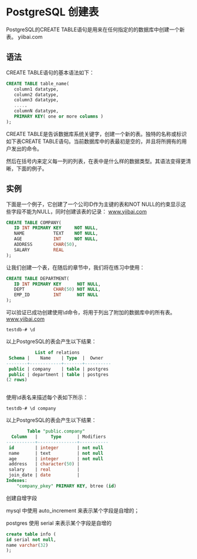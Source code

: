 # PostgreSQL 创建表

PostgreSQL的CREATE TABLE语句是用来在任何指定的的数据库中创建一个新表。 yiibai.com

## 语法

CREATE TABLE语句的基本语法如下：

```sql
CREATE TABLE table_name(
   column1 datatype,
   column2 datatype,
   column3 datatype,
   .....
   columnN datatype,
   PRIMARY KEY( one or more columns )
);  
```

CREATE TABLE是告诉数据库系统关键字，创建一个新的表。独特的名称或标识如下表CREATE TABLE语句。当前数据库中的表最初是空的，并且将所拥有的用户发出的命令。

然后在括号内来定义每一列的列表，在表中是什么样的数据类型。其语法变得更清晰，下面的例子。

## 实例

下面是一个例子，它创建了一个公司ID作为主键的表和NOT NULL的约束显示这些字段不能为NULL，同时创建该表的记录： www.yiibai.com

```sql
CREATE TABLE COMPANY(
   ID INT PRIMARY KEY     NOT NULL,
   NAME           TEXT    NOT NULL,
   AGE            INT     NOT NULL,
   ADDRESS        CHAR(50),
   SALARY         REAL
);  
```

让我们创建一个表，在随后的章节中，我们将在练习中使用：

```sql
CREATE TABLE DEPARTMENT(
   ID INT PRIMARY KEY      NOT NULL,
   DEPT           CHAR(50) NOT NULL,
   EMP_ID         INT      NOT NULL
);  
```

可以验证已成功创建使用\d命令，将用于列出了附加的数据库中的所有表。 www.yiibai.com

```
testdb-# \d  
```

以上PostgreSQL的表会产生以下结果：

```sql
           List of relations
 Schema |    Name    | Type  |  Owner
--------+------------+-------+----------
 public | company    | table | postgres
 public | department | table | postgres
(2 rows)
  
```

使用\d表名来描述每个表如下所示：

```
testdb-# \d company  
```

以上PostgreSQL的表会产生以下结果：

```sql
        Table "public.company"
  Column   |     Type      | Modifiers
-----------+---------------+-----------
 id        | integer       | not null
 name      | text          | not null
 age       | integer       | not null
 address   | character(50) |
 salary    | real          |
 join_date | date          |
Indexes:
    "company_pkey" PRIMARY KEY, btree (id) 
```
创建自增字段

mysql 中使用  auto_increment 来表示某个字段是自增的；

postgres 使用 serial 来表示某个字段是自增的

```sql
create table info (
id serial not null,
name varchar(32)
);
```

